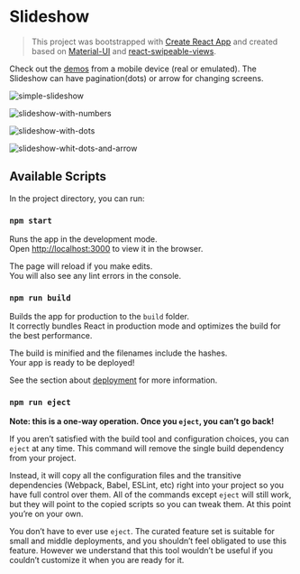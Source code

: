 # Slideshow
> This project was bootstrapped with [Create React App](https://github.com/facebook/create-react-app) and created based on [Material-UI](https://material-ui.com) and [react-swipeable-views](https://github.com/oliviertassinari/react-swipeable-views).

Check out the [demos](https://farnaz-kakhsaz.github.io/Slideshow) from a mobile device (real or emulated). The Slideshow can have pagination(dots) or arrow for changing screens.

![simple-slideshow](https://user-images.githubusercontent.com/37678729/68343821-ef9fa180-0102-11ea-8499-14e50891717a.jpg)

![slideshow-with-numbers](https://user-images.githubusercontent.com/37678729/68343826-f29a9200-0102-11ea-9f3c-88944368f4ed.jpg)

![slideshow-with-dots](https://user-images.githubusercontent.com/37678729/68343837-f8907300-0102-11ea-8713-6d66b8dc4db9.jpg)

![slideshow-whit-dots-and-arrow](https://user-images.githubusercontent.com/37678729/68344175-a1d76900-0103-11ea-8989-5d1e6e6fc978.jpg)

## Available Scripts

In the project directory, you can run:

### `npm start`

Runs the app in the development mode.<br />
Open [http://localhost:3000](http://localhost:3000) to view it in the browser.

The page will reload if you make edits.<br />
You will also see any lint errors in the console.


### `npm run build`

Builds the app for production to the `build` folder.<br />
It correctly bundles React in production mode and optimizes the build for the best performance.

The build is minified and the filenames include the hashes.<br />
Your app is ready to be deployed!

See the section about [deployment](https://facebook.github.io/create-react-app/docs/deployment) for more information.

### `npm run eject`

**Note: this is a one-way operation. Once you `eject`, you can’t go back!**

If you aren’t satisfied with the build tool and configuration choices, you can `eject` at any time. This command will remove the single build dependency from your project.

Instead, it will copy all the configuration files and the transitive dependencies (Webpack, Babel, ESLint, etc) right into your project so you have full control over them. All of the commands except `eject` will still work, but they will point to the copied scripts so you can tweak them. At this point you’re on your own.

You don’t have to ever use `eject`. The curated feature set is suitable for small and middle deployments, and you shouldn’t feel obligated to use this feature. However we understand that this tool wouldn’t be useful if you couldn’t customize it when you are ready for it.
